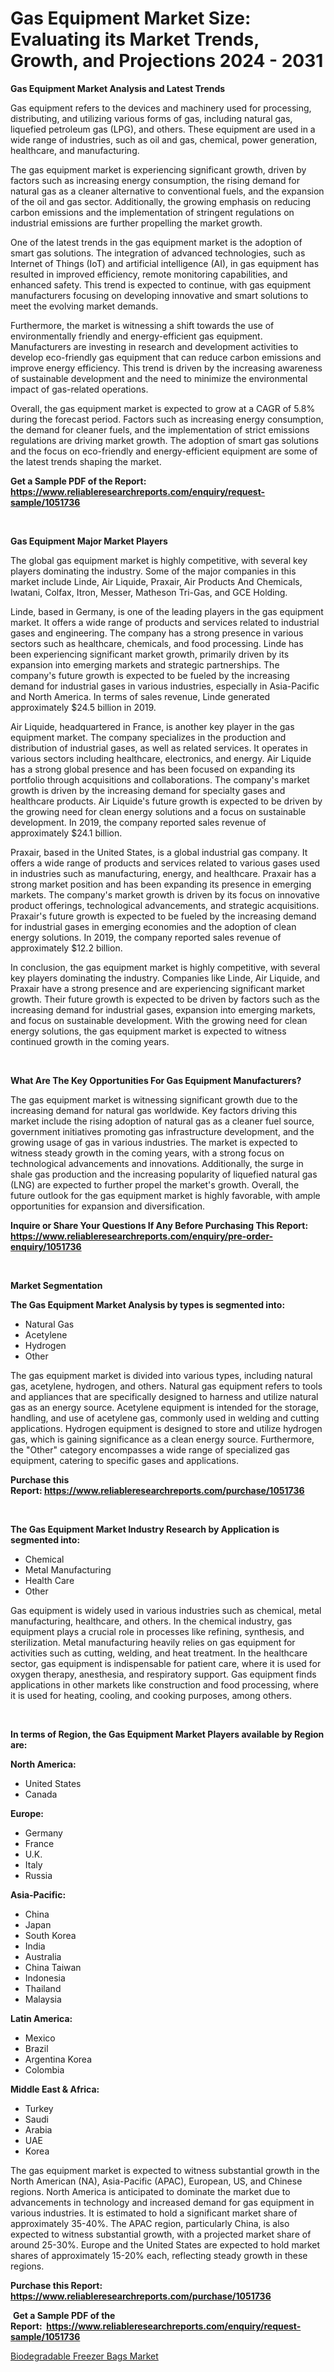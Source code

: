 <p><h1>Gas Equipment Market Size: Evaluating its Market Trends, Growth, and Projections 2024 - 2031</h1></p><p><strong>Gas Equipment Market Analysis and Latest Trends</strong></p>
<p><p>Gas equipment refers to the devices and machinery used for processing, distributing, and utilizing various forms of gas, including natural gas, liquefied petroleum gas (LPG), and others. These equipment are used in a wide range of industries, such as oil and gas, chemical, power generation, healthcare, and manufacturing.</p><p>The gas equipment market is experiencing significant growth, driven by factors such as increasing energy consumption, the rising demand for natural gas as a cleaner alternative to conventional fuels, and the expansion of the oil and gas sector. Additionally, the growing emphasis on reducing carbon emissions and the implementation of stringent regulations on industrial emissions are further propelling the market growth.</p><p>One of the latest trends in the gas equipment market is the adoption of smart gas solutions. The integration of advanced technologies, such as Internet of Things (IoT) and artificial intelligence (AI), in gas equipment has resulted in improved efficiency, remote monitoring capabilities, and enhanced safety. This trend is expected to continue, with gas equipment manufacturers focusing on developing innovative and smart solutions to meet the evolving market demands.</p><p>Furthermore, the market is witnessing a shift towards the use of environmentally friendly and energy-efficient gas equipment. Manufacturers are investing in research and development activities to develop eco-friendly gas equipment that can reduce carbon emissions and improve energy efficiency. This trend is driven by the increasing awareness of sustainable development and the need to minimize the environmental impact of gas-related operations.</p><p>Overall, the gas equipment market is expected to grow at a CAGR of 5.8% during the forecast period. Factors such as increasing energy consumption, the demand for cleaner fuels, and the implementation of strict emissions regulations are driving market growth. The adoption of smart gas solutions and the focus on eco-friendly and energy-efficient equipment are some of the latest trends shaping the market.</p></p>
<p><strong>Get a Sample PDF of the Report:&nbsp; <a href="https://www.reliableresearchreports.com/enquiry/request-sample/1051736">https://www.reliableresearchreports.com/enquiry/request-sample/1051736</a></strong></p>
<p>&nbsp;</p>
<p><strong>Gas Equipment Major Market Players</strong></p>
<p><p>The global gas equipment market is highly competitive, with several key players dominating the industry. Some of the major companies in this market include Linde, Air Liquide, Praxair, Air Products And Chemicals, Iwatani, Colfax, Itron, Messer, Matheson Tri-Gas, and GCE Holding. </p><p>Linde, based in Germany, is one of the leading players in the gas equipment market. It offers a wide range of products and services related to industrial gases and engineering. The company has a strong presence in various sectors such as healthcare, chemicals, and food processing. Linde has been experiencing significant market growth, primarily driven by its expansion into emerging markets and strategic partnerships. The company's future growth is expected to be fueled by the increasing demand for industrial gases in various industries, especially in Asia-Pacific and North America. In terms of sales revenue, Linde generated approximately $24.5 billion in 2019.</p><p>Air Liquide, headquartered in France, is another key player in the gas equipment market. The company specializes in the production and distribution of industrial gases, as well as related services. It operates in various sectors including healthcare, electronics, and energy. Air Liquide has a strong global presence and has been focused on expanding its portfolio through acquisitions and collaborations. The company's market growth is driven by the increasing demand for specialty gases and healthcare products. Air Liquide's future growth is expected to be driven by the growing need for clean energy solutions and a focus on sustainable development. In 2019, the company reported sales revenue of approximately $24.1 billion.</p><p>Praxair, based in the United States, is a global industrial gas company. It offers a wide range of products and services related to various gases used in industries such as manufacturing, energy, and healthcare. Praxair has a strong market position and has been expanding its presence in emerging markets. The company's market growth is driven by its focus on innovative product offerings, technological advancements, and strategic acquisitions. Praxair's future growth is expected to be fueled by the increasing demand for industrial gases in emerging economies and the adoption of clean energy solutions. In 2019, the company reported sales revenue of approximately $12.2 billion.</p><p>In conclusion, the gas equipment market is highly competitive, with several key players dominating the industry. Companies like Linde, Air Liquide, and Praxair have a strong presence and are experiencing significant market growth. Their future growth is expected to be driven by factors such as the increasing demand for industrial gases, expansion into emerging markets, and focus on sustainable development. With the growing need for clean energy solutions, the gas equipment market is expected to witness continued growth in the coming years.</p></p>
<p>&nbsp;</p>
<p><strong>What Are The Key Opportunities For Gas Equipment Manufacturers?</strong></p>
<p><p>The gas equipment market is witnessing significant growth due to the increasing demand for natural gas worldwide. Key factors driving this market include the rising adoption of natural gas as a cleaner fuel source, government initiatives promoting gas infrastructure development, and the growing usage of gas in various industries. The market is expected to witness steady growth in the coming years, with a strong focus on technological advancements and innovations. Additionally, the surge in shale gas production and the increasing popularity of liquefied natural gas (LNG) are expected to further propel the market's growth. Overall, the future outlook for the gas equipment market is highly favorable, with ample opportunities for expansion and diversification.</p></p>
<p><strong>Inquire or Share Your Questions If Any Before Purchasing This Report: <a href="https://www.reliableresearchreports.com/enquiry/pre-order-enquiry/1051736">https://www.reliableresearchreports.com/enquiry/pre-order-enquiry/1051736</a></strong></p>
<p>&nbsp;</p>
<p><strong>Market Segmentation</strong></p>
<p><strong>The Gas Equipment Market Analysis by types is segmented into:</strong></p>
<p><ul><li>Natural Gas</li><li>Acetylene</li><li>Hydrogen</li><li>Other</li></ul></p>
<p><p>The gas equipment market is divided into various types, including natural gas, acetylene, hydrogen, and others. Natural gas equipment refers to tools and appliances that are specifically designed to harness and utilize natural gas as an energy source. Acetylene equipment is intended for the storage, handling, and use of acetylene gas, commonly used in welding and cutting applications. Hydrogen equipment is designed to store and utilize hydrogen gas, which is gaining significance as a clean energy source. Furthermore, the "Other" category encompasses a wide range of specialized gas equipment, catering to specific gases and applications.</p></p>
<p><strong>Purchase this Report:&nbsp;<a href="https://www.reliableresearchreports.com/purchase/1051736">https://www.reliableresearchreports.com/purchase/1051736</a></strong></p>
<p>&nbsp;</p>
<p><strong>The Gas Equipment Market Industry Research by Application is segmented into:</strong></p>
<p><ul><li>Chemical</li><li>Metal Manufacturing</li><li>Health Care</li><li>Other</li></ul></p>
<p><p>Gas equipment is widely used in various industries such as chemical, metal manufacturing, healthcare, and others. In the chemical industry, gas equipment plays a crucial role in processes like refining, synthesis, and sterilization. Metal manufacturing heavily relies on gas equipment for activities such as cutting, welding, and heat treatment. In the healthcare sector, gas equipment is indispensable for patient care, where it is used for oxygen therapy, anesthesia, and respiratory support. Gas equipment finds applications in other markets like construction and food processing, where it is used for heating, cooling, and cooking purposes, among others.</p></p>
<p>&nbsp;</p>
<p><strong>In terms of Region, the Gas Equipment Market Players available by Region are:</strong></p>
<p>
    <p> <strong> North America: </strong>
        <ul>
            <li>United States</li>
            <li>Canada</li>
        </ul>
        </p> 
    <p> <strong> Europe: </strong>
        <ul>
            <li>Germany</li>
            <li>France</li>
            <li>U.K.</li>
            <li>Italy</li>
            <li>Russia</li>
        </ul>
        </p> 
    <p> <strong> Asia-Pacific: </strong>
        <ul>
            <li>China</li>
            <li>Japan</li>
            <li>South Korea</li>
            <li>India</li>
            <li>Australia</li>
            <li>China Taiwan</li>
            <li>Indonesia</li>
            <li>Thailand</li>
            <li>Malaysia</li>
        </ul>
        </p> 
    <p> <strong> Latin America: </strong>
        <ul>
            <li>Mexico</li>
            <li>Brazil</li>
            <li>Argentina Korea</li>
            <li>Colombia</li>
        </ul>
        </p> 
    <p> <strong> Middle East & Africa: </strong>
        <ul>
            <li>Turkey</li>
            <li>Saudi</li>
            <li>Arabia</li>
            <li>UAE</li>
            <li>Korea</li>
        </ul>
    </p>
    </p>
<p><p>The gas equipment market is expected to witness substantial growth in the North American (NA), Asia-Pacific (APAC), European, US, and Chinese regions. North America is anticipated to dominate the market due to advancements in technology and increased demand for gas equipment in various industries. It is estimated to hold a significant market share of approximately 35-40%. The APAC region, particularly China, is also expected to witness substantial growth, with a projected market share of around 25-30%. Europe and the United States are expected to hold market shares of approximately 15-20% each, reflecting steady growth in these regions.</p></p>
<p><strong>Purchase this Report: <a href="https://www.reliableresearchreports.com/purchase/1051736">https://www.reliableresearchreports.com/purchase/1051736</a></strong></p>
<p>&nbsp;<strong>Get a Sample PDF of the Report:&nbsp;&nbsp;<a href="https://www.reliableresearchreports.com/enquiry/request-sample/1051736">https://www.reliableresearchreports.com/enquiry/request-sample/1051736</a></strong></p>
<p><strong></strong></p>
<p><p><a href="https://medium.com/@v4171497/biodegradable-freezer-bags-market-report-reveals-the-latest-trends-and-growth-opportunities-of-this-6c286d73df7f">Biodegradable Freezer Bags Market</a></p></p>